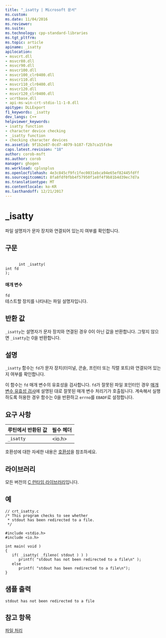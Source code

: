 ```yaml
---
title: "_isatty | Microsoft 문서"
ms.custom: 
ms.date: 11/04/2016
ms.reviewer: 
ms.suite: 
ms.technology: cpp-standard-libraries
ms.tgt_pltfrm: 
ms.topic: article
apiname: _isatty
apilocation:
- msvcrt.dll
- msvcr80.dll
- msvcr90.dll
- msvcr100.dll
- msvcr100_clr0400.dll
- msvcr110.dll
- msvcr110_clr0400.dll
- msvcr120.dll
- msvcr120_clr0400.dll
- ucrtbase.dll
- api-ms-win-crt-stdio-l1-1-0.dll
apitype: DLLExport
f1_keywords: _isatty
dev_langs: C++
helpviewer_keywords:
- isatty function
- character device checking
- _isatty function
- checking character devices
ms.assetid: 9f1b2e87-0cd7-4079-b187-f2b7ca15fcbe
caps.latest.revision: "18"
author: corob-msft
ms.author: corob
manager: ghogen
ms.workload: cplusplus
ms.openlocfilehash: 4e3c845cf9fc1fec0031ebca94e65ef82445fdff
ms.sourcegitcommit: 8fa8fdf0fbb4f57950f1e8f4f9b81b4d39ec7d7a
ms.translationtype: MT
ms.contentlocale: ko-KR
ms.lasthandoff: 12/21/2017
---
```

# <a name="isatty"></a>_isatty
파일 설명자가 문자 장치와 연결되어 있는지 여부를 확인합니다.  
  
## <a name="syntax"></a>구문  
  
```  
  
      int _isatty(  
int fd   
);  
```  
  
#### <a name="parameters"></a>매개 변수  
 `fd`  
 테스트할 장치를 나타내는 파일 설명자입니다.  
  
## <a name="return-value"></a>반환 값  
 `_isatty`는 설명자가 문자 장치와 연결된 경우 0이 아닌 값을 반환합니다. 그렇지 않으면 `_isatty`는 0을 반환합니다.  
  
## <a name="remarks"></a>설명  
 `_isatty` 함수는 `fd`가 문자 장치(터미널, 콘솔, 프린터 또는 직렬 포트)와 연결되어 있는지 여부를 확인합니다.  
  
 이 함수는 `fd` 매개 변수의 유효성을 검사합니다. `fd`가 잘못된 파일 포인터인 경우 [매개 변수 유효성 검사](../../c-runtime-library/parameter-validation.md)에 설명된 대로 잘못된 매개 변수 처리기가 호출됩니다. 계속해서 실행하도록 허용한 경우 함수는 0을 반환하고 `errno`를 `EBADF`로 설정합니다.  
  
## <a name="requirements"></a>요구 사항  
  
|루틴에서 반환된 값|필수 헤더|  
|-------------|---------------------|  
|`_isatty`|\<io.h>|  
  
 호환성에 대한 자세한 내용은 [호환성](../../c-runtime-library/compatibility.md)을 참조하세요.  
  
## <a name="libraries"></a>라이브러리  
 모든 버전의 [C 런타임 라이브러리](../../c-runtime-library/crt-library-features.md)입니다.  
  
## <a name="example"></a>예  
  
```  
// crt_isatty.c  
/* This program checks to see whether  
 * stdout has been redirected to a file.  
 */  
  
#include <stdio.h>  
#include <io.h>  
  
int main( void )  
{  
   if( _isatty( _fileno( stdout ) ) )  
      printf( "stdout has not been redirected to a file\n" );  
   else  
      printf( "stdout has been redirected to a file\n");  
}  
```  
  
## <a name="sample-output"></a>샘플 출력  
  
```  
stdout has not been redirected to a file  
```  
  
## <a name="see-also"></a>참고 항목  
 [파일 처리](../../c-runtime-library/file-handling.md)